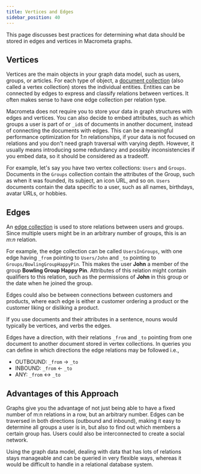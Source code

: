 ```yaml
---
title: Vertices and Edges
sidebar_position: 40
---
```


This page discusses best practices for determining what data should be stored in edges and vertices in Macrometa graphs.

## Vertices

Vertices are the main objects in your graph data model, such as users, groups, or articles. For each type of object, a [document collection](../../collections/types-collections/documents/) (also called a vertex collection) stores the individual entities. Entities can be connected by edges to express and classify relations between vertices. It often makes sense to have one edge collection per relation type.

Macrometa does not require you to store your data in graph structures with edges and vertices. You can also decide to embed attributes, such as which groups a user is part of or `_id`s of documents in another document, instead of connecting the documents with edges. This can be a meaningful performance optimization for _1:n_ relationships, if your data is not focused on relations and you don't need graph traversal with varying depth. However, it usually means introducing some redundancy and possibly inconsistencies if you embed data, so it should be considered as a tradeoff.

For example, let's say you have two vertex collections: `Users` and `Groups`. Documents in the `Groups` collection contain the attributes of the Group, such as when it was founded, its subject, an icon URL, and so on. `Users` documents contain the data specific to a user, such as all names, birthdays, avatar URLs, or hobbies.

## Edges

An [edge collection](../../collections/graph-edge/) is used to store relations between users and groups. Since multiple users might be in an arbitrary number of groups, this is an _m:n_ relation.

For example, the edge collection can be called `UsersInGroups`, with one edge having `_from` pointing to `Users/John` and `_to` pointing to `Groups/BowlingGroupHappyPin`. This makes the user **John** a member of the group **Bowling Group Happy Pin**. Attributes of this relation might contain qualifiers to this relation, such as the permissions of **John** in this group or the date when he joined the group.

Edges could also be between connections between customers and products, where each edge is either a customer ordering a product or the customer liking or disliking a product.

If you use documents and their attributes in a sentence, nouns would typically be vertices, and verbs the edges.

Edges have a direction, with their relations `_from` and `_to` pointing from one document to another document stored in vertex collections. In queries you can define in which directions the edge relations may be followed i.e.,

- OUTBOUND: `_from` → `_to`
- INBOUND: `_from` ← `_to`
- ANY: `_from` ↔ `_to`

## Advantages of this Approach

Graphs give you the advantage of not just being able to have a fixed number of m:n relations in a row, but an arbitrary number. Edges can be traversed in both directions (outbound and inbound), making it easy to determine all groups a user is in, but also to find out which members a certain group has. Users could also be interconnected to create a social network.

Using the graph data model, dealing with data that has lots of relations stays manageable and can be queried in very flexible ways, whereas it would be difficult to handle in a relational database system.
